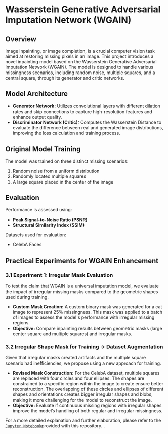 # Wasserstein Generative Adversarial Imputation Network (WGAIN)

## Overview

Image inpainting, or image completion, is a crucial computer vision task aimed at restoring missing pixels in an image. This project introduces a novel inpainting model based on the Wasserstein Generative Adversarial Imputation Network (WGAIN). The model is designed to handle various missingness scenarios, including random noise, multiple squares, and a central square, through its generator and critic networks.

## Model Architecture

- **Generator Network:** Utilizes convolutional layers with different dilation rates and skip connections to capture high-resolution features and enhance output quality.
- **Discriminator Network (Critic):** Computes the Wasserstein Distance to evaluate the difference between real and generated image distributions, improving the loss calculation and training process.

## Original Model Training

The model was trained on three distinct missing scenarios:

1. Random noise from a uniform distribution
2. Randomly located multiple squares
3. A large square placed in the center of the image

## Evaluation

Performance is assessed using:

- **Peak Signal-to-Noise Ratio (PSNR)**
- **Structural Similarity Index (SSIM)**

Datasets used for evaluation:

- CelebA Faces

## Practical Experiments for WGAIN Enhancement

### 3.1 Experiment 1: Irregular Mask Evaluation

To test the claim that WGAIN is a universal imputation model, we evaluate the impact of irregular missing masks compared to the geometric shapes used during training.

- **Custom Mask Creation:** A custom binary mask was generated for a cat image to represent 25% missingness. This mask was applied to a batch of images to assess the model's performance with irregular missing regions.
- **Objective:** Compare inpainting results between geometric masks (large center square and multiple squares) and irregular masks.

### 3.2 Irregular Shape Mask for Training -> Dataset Augmentation

Given that irregular masks created artifacts and the multiple square scenario had inefficiencies, we propose using a new approach for training.

- **Revised Mask Construction:** For the CelebA dataset, multiple squares are replaced with four circles and four ellipses. The shapes are constrained to a specific region within the image to create ensure better reconstruction. The overlapping of these circles and ellipses of different shapes and orientations creates bigger irregular shapes and blobs, making it more challenging for the model to reconstruct the image.
- **Objective:** Evaluate if continuous missing regions with irregular shapes improve the model’s handling of both regular and irregular missingness.

For a more detailed explanation and further elaboration, please refer to the [`Jupyter Notebook`](/dlvc_Bidaralli_AbhijithSrinivas.ipynb/)provided with this repository. .
